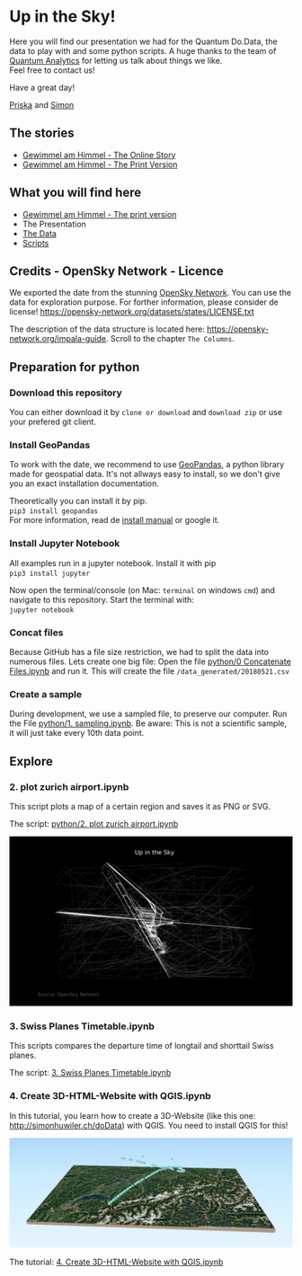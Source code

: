 # Up in the Sky!
Here you will find our presentation we had for the Quantum Do.Data, the data to play with and some python scripts. A huge thanks to the team of [Quantum Analytics](http://quantumanalytics.ch/) for letting us talk about things we like.  
Feel free to contact us!

Have a great day!

[Priska](mailto:priska.wallimann@ringier.ch) and [Simon](mailto:simon.huwiler@ringier.ch)

## The stories
* [Gewimmel am Himmel - The Online Story](https://www.blick.ch/storytelling/2018/flugrouten/)
* [Gewimmel am Himmel - The Print Version](infografic/2018_Luftverkehr_fertig.pdf)

## What you will find here
* [Gewimmel am Himmel - The print version](infografic/2018_Luftverkehr_fertig.pdf)
* The Presentation
* [The Data](data_raw/README.md)
* [Scripts](python/)

## Credits - OpenSky Network - Licence
We exported the date from the stunning [OpenSky Network](https://opensky-network.org/). You can use the data for exploration purpose. For forther information, please consider de license! https://opensky-network.org/datasets/states/LICENSE.txt

The description of the data structure is located here: https://opensky-network.org/impala-guide. Scroll to the chapter `The Columns`.

## Preparation for python
### Download this repository
You can either download it by `clone or download` and `download zip` or use your prefered git client. 
### Install GeoPandas
To work with the date, we recommend to use [GeoPandas](http://geopandas.org/), a python library made for geospatial data. It's not allways easy to install, so we don't give you an exact installation documentation.

Theoretically you can install it by pip.  
`pip3 install geopandas`  
For more information, read de [install manual](http://geopandas.org/install.html) or google it.

### Install Jupyter Notebook
All examples run in a jupyter notebook. Install it with pip  
`pip3 install jupyter`

Now open the terminal/console (on Mac: `terminal` on windows `cmd`) and navigate to this repository. Start the terminal with:  
`jupyter notebook`

### Concat files
Because GitHub has a file size restriction, we had to split the data into numerous files. Lets create one big file:
Open the file [python/0 Concatenate Files.ipynb](python/0.%20Concatenate%20Files.ipynb) and run it. This will create the file `/data_generated/20180521.csv`  

### Create a sample
During development, we use a sampled file, to preserve our computer. Run the File [python/1. sampling.ipynb](python/1.%20sampling.ipynb). Be aware: This is not a scientific sample, it will just take every 10th data point.

## Explore
### 2. plot zurich airport.ipynb
This script plots a map of a certain region and saves it as PNG or SVG.

The script: [python/2. plot zurich airport.ipynb](python/2.%20plot%20zurich%20airport.ipynb)

![Zurich](_stuff/zurich.png "Zurich")
### 3. Swiss Planes Timetable.ipynb
This scripts compares the departure time of longtail and shorttail Swiss planes.

The script: [3. Swiss Planes Timetable.ipynb](python/3.%20Swiss%20Planes%20Timetable.ipynb)
### 4. Create 3D-HTML-Website with QGIS.ipynb
In this tutorial, you learn how to create a 3D-Website (like this one: http://simonhuwiler.ch/doData) with QGIS. You need to install QGIS for this!

![ThreeJS](_stuff/qgis2threejs.png)

The tutorial: [4. Create 3D-HTML-Website with QGIS.ipynb](python/4.%20Create%203D-HTML-Website%20with%20QGIS.ipynb)